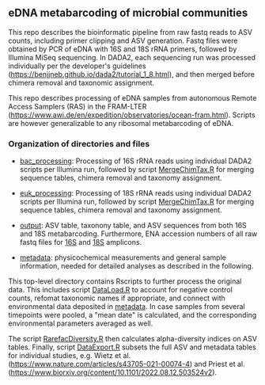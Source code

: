 ## eDNA metabarcoding of microbial communities  

This repo describes the bioinformatic pipeline from raw fastq reads to ASV counts, including primer clipping and ASV generation. Fastq files were obtained by PCR of eDNA with 16S and 18S rRNA primers, followed by Illumina MiSeq sequencing. In DADA2, each sequencing run was processed individually per the developer's guidelines (https://benjjneb.github.io/dada2/tutorial_1_8.html), and then merged before chimera removal and taxonomic assignment. 

This repo describes processing of eDNA samples from autonomous Remote Access Samplers (RAS) in the FRAM-LTER (https://www.awi.de/en/expedition/observatories/ocean-fram.html). Scripts are however generalizable to any ribosomal metabarcoding of eDNA. 

### Organization of directories and files 

- [bac_processing](./bac_processing): Processing of 16S rRNA reads using individual DADA2 scripts per Illumina run, followed by script [MergeChimTax.R](./bac_processing/MergeChimTax.R) for merging sequence tables, chimera removal and taxonomy assignment. 

- [euk_processing](./euk_processing): Processing of 18S rRNA reads using individual DADA2 scripts per Illumina run, followed by script [MergeChimTax.R](./euk_processing/MergeChimTax.R) for merging sequence tables, chimera removal and taxonomy assignment. 

- [output](./output): ASV table, taxonony table, and ASV sequences from both 16S and 18S metabarcoding. Furthermore, ENA accession numbers of all raw fastq files for [16S](./output/ENA_16S_fastq.txt) and [18S](./output/ENA_18S_fastq.txt) amplicons. 

- [metadata](./metadata):  physicochemical measurements and general sample information, needed for detailed analyses as described in the following.

This top-level directory contains Rscripts to further process the original data. This includes script [DataLoad.R](./DataLoad.R) to account for negative control counts, refomat taxonomic names if appropriate, and connect with environmental data deposited in [metadata](./metadata). In case samples from several timepoints were pooled, a "mean date" is calculated, and the corresponding environmental parameters averaged as well. 

The script [RarefacDiversity.R](./RarefacDiversity.R) then calculates alpha-diversity indices on ASV tables. Finally, script [DataExport.R](./DataExport.R) subsets the full ASV and metadata tables for individual studies, e.g. Wietz et al. (https://www.nature.com/articles/s43705-021-00074-4) and Priest et al. (https://www.biorxiv.org/content/10.1101/2022.08.12.503524v2).
